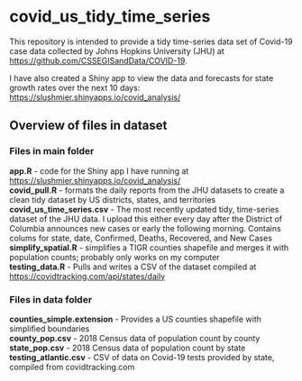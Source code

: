# covid_us_tidy_time_series
This repository is intended to provide a tidy time-series data set of Covid-19 case data collected by 
Johns Hopkins University (JHU) at https://github.com/CSSEGISandData/COVID-19.

I have also created a Shiny app to view the data and forecasts for state growth rates over the next 10 days: 
https://slushmier.shinyapps.io/covid_analysis/

## Overview of files in dataset
### Files in main folder

**app.R** - code for the Shiny app I have running at https://slushmier.shinyapps.io/covid_analysis/  
**covid_pull.R** - formats the daily reports from the JHU datasets to create a clean tidy dataset by US districts, states,
and territories  
**covid_us_time_series.csv** - The most recently updated tidy, time-series dataset of the JHU data. I upload this either every
day after the District of Columbia announces new cases or early the following morning. Contains colums for state, date, Confirmed,
Deaths, Recovered, and New Cases  
**simplify_spatial.R** - simplifies a TIGR counties shapefile and merges it with population counts; probably only works on my computer  
**testing_data.R** - Pulls and writes a CSV of the dataset compiled at https://covidtracking.com/api/states/daily  

### Files in data folder  

**counties_simple.extension** - Provides a US counties shapefile with simplified boundaries  
**county_pop.csv** - 2018 Census data of population count by county  
**state_pop.csv** - 2018 Census data of population count by state  
**testing_atlantic.csv** - CSV of data on Covid-19 tests provided by state, compiled from covidtracking.com  
